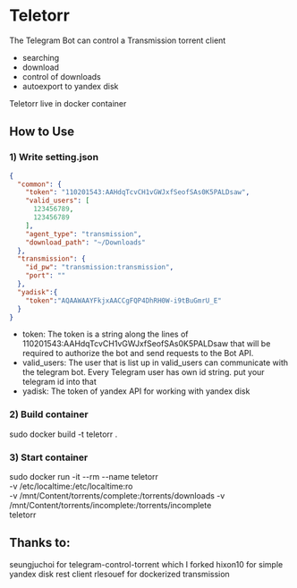 # Teletorr
The Telegram Bot can control a Transmission torrent client
- searching
- download
- control of downloads
- autoexport to yandex disk

Teletorr live in docker container

## How to Use
### 1) Write setting.json
```json
{
  "common": {
    "token": "110201543:AAHdqTcvCH1vGWJxfSeofSAs0K5PALDsaw",
    "valid_users": [
      123456789,
      123456789
    ],
    "agent_type": "transmission",
    "download_path": "~/Downloads"
  },
  "transmission": {
    "id_pw": "transmission:transmission",
    "port": ""
  },
  "yadisk":{
    "token":"AQAAWAAYFkjxAACCgFQP4DhRH0W-i9tBuGmrU_E"
  }
}
```
* token: The token is a string along the lines of 110201543:AAHdqTcvCH1vGWJxfSeofSAs0K5PALDsaw that will be required to authorize the bot and send requests to the Bot API.
* valid_users: The user that is list up in valid_users can communicate with the telegram bot.
Every Telegram user has own id string. put your telegram id into that
* yadisk: The token of yandex API for working with yandex disk

### 2) Build container
sudo docker build -t teletorr .

### 3) Start container
sudo docker run -it --rm --name teletorr \
-v /etc/localtime:/etc/localtime:ro \
-v /mnt/Content/torrents/complete:/torrents/downloads -v \
/mnt/Content/torrents/incomplete:/torrents/incomplete \
teletorr

## Thanks to:
seungjuchoi for telegram-control-torrent which I forked
hixon10 for simple yandex disk rest client
rlesouef for dockerized transmission
